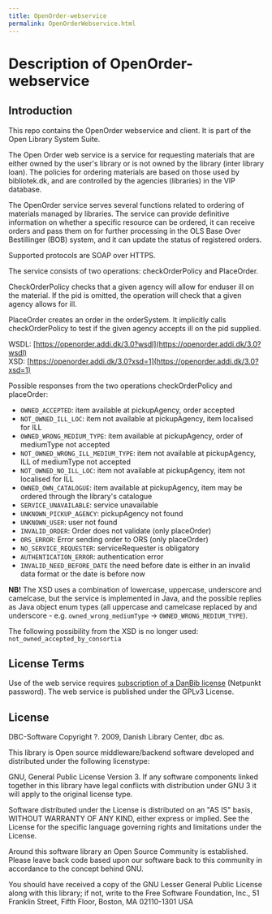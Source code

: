 ```yaml
---
title: OpenOrder-webservice
permalink: OpenOrderWebservice.html
---
```

# Description of OpenOrder-webservice

## Introduction
This repo contains the OpenOrder webservice and client. It is part of the Open Library System Suite.

The Open Order web service is a service for requesting materials that are either owned by the user's library or is not owned by the library (inter library loan). The policies for ordering materials are based on those used by bibliotek.dk, and are controlled by the agencies (libraries) in the VIP database.

The OpenOrder service serves several functions related to ordering of materials managed by libraries.
The service can provide definitive information on whether a specific resource can be ordered, it can receive orders and pass them on for further processing in the OLS Base Over Bestillinger (BOB) system, and it can update the status of registered orders.

Supported protocols are SOAP over HTTPS.

The service consists of two operations: checkOrderPolicy and PlaceOrder.

CheckOrderPolicy checks that a given agency will allow for enduser ill on the material. If the pid is omitted, the operation will check that a given agency allows for ill.

PlaceOrder creates an order in the orderSystem. It implicitly calls checkOrderPolicy to test if the given agency accepts ill on the pid supplied.

WSDL: [https://openorder.addi.dk/3.0?wsdl](https://openorder.addi.dk/3.0?wsdl) <br/>
XSD: [https://openorder.addi.dk/3.0?xsd=1](https://openorder.addi.dk/3.0?xsd=1)

Possible responses from the two operations checkOrderPolicy and placeOrder:

- `OWNED_ACCEPTED`:                   item available at pickupAgency, order accepted
- `NOT_OWNED_ILL_LOC`:                item not available at pickupAgency, item localised for ILL
- `OWNED_WRONG_MEDIUM_TYPE`:          item available at pickupAgency, order of mediumType not accepted
- `NOT_OWNED_WRONG_ILL_MEDIUM_TYPE`:  item not available at pickupAgency, ILL of mediumType not accepted
- `NOT_OWNED_NO_ILL_LOC`:             item not available at pickupAgency, item not localised for ILL
- `OWNED_OWN_CATALOGUE`:              item available at pickupAgency, item may be ordered through the library's catalogue
- `SERVICE_UNAVAILABLE`:              service unavailable
- `UNKNOWN_PICKUP_AGENCY`:            pickupAgency not found
- `UNKNOWN_USER`:                     user not found
- `INVALID_ORDER`:                    Order does not validate (only placeOrder)
- `ORS_ERROR`:                        Error sending order to ORS (only placeOrder)
- `NO_SERVICE_REQUESTER`:             serviceRequester is obligatory
- `AUTHENTICATION_ERROR`:             authentication error
- `INVALID_NEED_BEFORE_DATE`          the need before date is either in an invalid data format or the date is before now

**NB!** The XSD uses a combination of lowercase, uppercase, underscore and camelcase, but the service is implemented in Java, and the possible replies as Java object enum types (all uppercase and camelcase replaced by and underscore - e.g. `owned_wrong_mediumType` → `OWNED_WRONG_MEDIUM_TYPE`).

The following possibility from the XSD is no longer used: `not_owned_accepted_by_consortia`

## License Terms
Use of the web service requires [subscription of a DanBib license](http://www.dbc.dk/produkter-services/databaser_tjenester_produktoversigt/danbib) (Netpunkt password).
The web service is published under the GPLv3 License.

## License
DBC-Software Copyright ?. 2009, Danish Library Center, dbc as.

This library is Open source middleware/backend software developed and distributed under the following licenstype:

GNU, General Public License Version 3. If any software components linked together in this library have legal conflicts with distribution under GNU 3 it will apply to the original license type.

Software distributed under the License is distributed on an "AS IS" basis, WITHOUT WARRANTY OF ANY KIND, either express or implied. See the License for the specific language governing rights and limitations under the License.

Around this software library an Open Source Community is established. Please leave back code based upon our software back to this community in accordance to the concept behind GNU.

You should have received a copy of the GNU Lesser General Public License along with this library; if not, write to the Free Software Foundation, Inc., 51 Franklin Street, Fifth Floor, Boston, MA  02110-1301  USA
